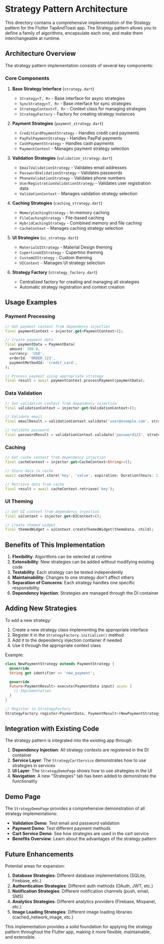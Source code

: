 # Strategy Pattern Architecture

This directory contains a comprehensive implementation of the Strategy pattern for the Flutter TapAndToast app. The Strategy pattern allows you to define a family of algorithms, encapsulate each one, and make them interchangeable at runtime.

## Architecture Overview

The strategy pattern implementation consists of several key components:

### Core Components

1. **Base Strategy Interface** (`strategy.dart`)
   - `Strategy<T, R>` - Base interface for async strategies
   - `SyncStrategy<T, R>` - Base interface for sync strategies
   - `StrategyContext<T, R>` - Context class for managing strategies
   - `StrategyFactory` - Factory for creating strategy instances

2. **Payment Strategies** (`payment_strategy.dart`)
   - `CreditCardPaymentStrategy` - Handles credit card payments
   - `PayPalPaymentStrategy` - Handles PayPal payments
   - `CashPaymentStrategy` - Handles cash payments
   - `PaymentContext` - Manages payment strategy selection

3. **Validation Strategies** (`validation_strategy.dart`)
   - `EmailValidationStrategy` - Validates email addresses
   - `PasswordValidationStrategy` - Validates passwords
   - `PhoneValidationStrategy` - Validates phone numbers
   - `UserRegistrationValidationStrategy` - Validates user registration data
   - `ValidationContext` - Manages validation strategy selection

4. **Caching Strategies** (`caching_strategy.dart`)
   - `MemoryCachingStrategy` - In-memory caching
   - `FileCachingStrategy` - File-based caching
   - `HybridCachingStrategy` - Combined memory and file caching
   - `CacheContext` - Manages caching strategy selection

5. **UI Strategies** (`ui_strategy.dart`)
   - `MaterialUIStrategy` - Material Design theming
   - `CupertinoUIStrategy` - Cupertino theming
   - `CustomUIStrategy` - Custom theming
   - `UIContext` - Manages UI strategy selection

6. **Strategy Factory** (`strategy_factory.dart`)
   - Centralized factory for creating and managing all strategies
   - Automatic strategy registration and context creation

## Usage Examples

### Payment Processing

```dart
// Get payment context from dependency injection
final paymentContext = injector.get<PaymentContext>();

// Create payment data
final paymentData = PaymentData(
  amount: 100.0,
  currency: 'USD',
  orderId: 'ORDER_123',
  paymentMethodId: 'credit_card',
);

// Process payment using appropriate strategy
final result = await paymentContext.processPayment(paymentData);
```

### Data Validation

```dart
// Get validation context from dependency injection
final validationContext = injector.get<ValidationContext>();

// Validate email
final emailResult = validationContext.validate('user@example.com', strategyId: 'email');

// Validate password
final passwordResult = validationContext.validate('password123', strategyId: 'password');
```

### Caching

```dart
// Get cache context from dependency injection
final cacheContext = injector.get<CacheContext<String>>();

// Store data in cache
await cacheContext.store('key', 'value', expiration: Duration(hours: 1));

// Retrieve data from cache
final result = await cacheContext.retrieve('key');
```

### UI Theming

```dart
// Get UI context from dependency injection
final uiContext = injector.get<UIContext>();

// Create themed widget
final themedWidget = uiContext.createThemedWidget(themeData, child);
```

## Benefits of This Implementation

1. **Flexibility**: Algorithms can be selected at runtime
2. **Extensibility**: New strategies can be added without modifying existing code
3. **Testability**: Each strategy can be tested independently
4. **Maintainability**: Changes to one strategy don't affect others
5. **Separation of Concerns**: Each strategy handles one specific responsibility
6. **Dependency Injection**: Strategies are managed through the DI container

## Adding New Strategies

To add a new strategy:

1. Create a new strategy class implementing the appropriate interface
2. Register it in the `StrategyFactory.initialize()` method
3. Add it to the dependency injection container if needed
4. Use it through the appropriate context class

Example:

```dart
class NewPaymentStrategy extends PaymentStrategy {
  @override
  String get identifier => 'new_payment';

  @override
  Future<PaymentResult> execute(PaymentData input) async {
    // Implementation
  }
}

// Register in StrategyFactory
StrategyFactory.register<PaymentData, PaymentResult>(NewPaymentStrategy());
```

## Integration with Existing Code

The strategy pattern is integrated into the existing app through:

1. **Dependency Injection**: All strategy contexts are registered in the DI container
2. **Service Layer**: The `StrategyCartService` demonstrates how to use strategies in services
3. **UI Layer**: The `StrategyDemoPage` shows how to use strategies in the UI
4. **Navigation**: A new "Strategies" tab has been added to demonstrate the functionality

## Demo Page

The `StrategyDemoPage` provides a comprehensive demonstration of all strategy implementations:

- **Validation Demo**: Test email and password validation
- **Payment Demo**: Test different payment methods
- **Cart Service Demo**: See how strategies are used in the cart service
- **Benefits Overview**: Learn about the advantages of the strategy pattern

## Future Enhancements

Potential areas for expansion:

1. **Database Strategies**: Different database implementations (SQLite, Firebase, etc.)
2. **Authentication Strategies**: Different auth methods (OAuth, JWT, etc.)
3. **Notification Strategies**: Different notification channels (push, email, SMS)
4. **Analytics Strategies**: Different analytics providers (Firebase, Mixpanel, etc.)
5. **Image Loading Strategies**: Different image loading libraries (cached_network_image, etc.)

This implementation provides a solid foundation for applying the strategy pattern throughout the Flutter app, making it more flexible, maintainable, and extensible.
